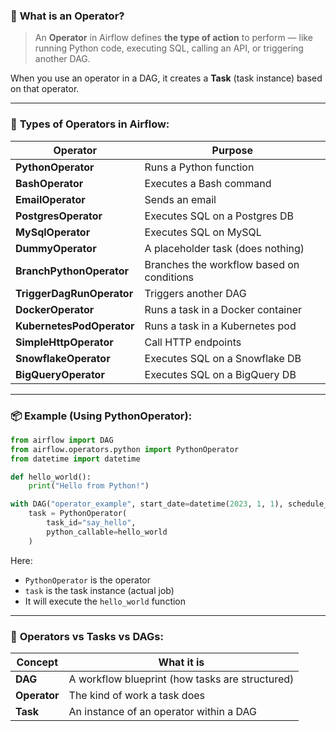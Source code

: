 ### 🧱 **What is an Operator?**

> An **Operator** in Airflow defines **the type of action** to perform — like running Python code, executing SQL, calling an API, or triggering another DAG.

When you use an operator in a DAG, it creates a **Task** (task instance) based on that operator.

---

### 🧠 **Types of Operators in Airflow:**

| Operator                  | Purpose                                   |
| ------------------------- | ----------------------------------------- |
| **PythonOperator**        | Runs a Python function                    |
| **BashOperator**          | Executes a Bash command                   |
| **EmailOperator**         | Sends an email                            |
| **PostgresOperator**      | Executes SQL on a Postgres DB             |
| **MySqlOperator**         | Executes SQL on MySQL                     |
| **DummyOperator**         | A placeholder task (does nothing)         |
| **BranchPythonOperator**  | Branches the workflow based on conditions |
| **TriggerDagRunOperator** | Triggers another DAG                      |
| **DockerOperator**        | Runs a task in a Docker container         |
| **KubernetesPodOperator** | Runs a task in a Kubernetes pod           |
| **SimpleHttpOperator**    | Call HTTP endpoints                       |
| **SnowflakeOperator**     | Executes SQL on a Snowflake DB            |
| **BigQueryOperator**      | Executes SQL on a BigQuery DB             |

---

### 📦 **Example (Using PythonOperator):**

```python
from airflow import DAG
from airflow.operators.python import PythonOperator
from datetime import datetime

def hello_world():
    print("Hello from Python!")

with DAG("operator_example", start_date=datetime(2023, 1, 1), schedule_interval="@daily", catchup=False) as dag:
    task = PythonOperator(
        task_id="say_hello",
        python_callable=hello_world
    )
```

Here:

* `PythonOperator` is the operator
* `task` is the task instance (actual job)
* It will execute the `hello_world` function

---

### 🔁 **Operators vs Tasks vs DAGs:**

| Concept      | What it is                                      |
| ------------ | ----------------------------------------------- |
| **DAG**      | A workflow blueprint (how tasks are structured) |
| **Operator** | The kind of work a task does                    |
| **Task**     | An instance of an operator within a DAG         |
